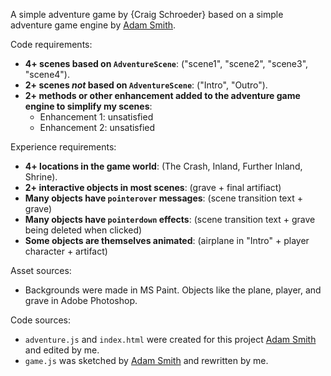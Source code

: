 A simple adventure game by {Craig Schroeder} based on a simple adventure game engine by [Adam Smith](https://github.com/rndmcnlly).

Code requirements:
- **4+ scenes based on `AdventureScene`**: ("scene1", "scene2", "scene3", "scene4").
- **2+ scenes *not* based on `AdventureScene`**: ("Intro", "Outro").
- **2+ methods or other enhancement added to the adventure game engine to simplify my scenes**:
    - Enhancement 1: unsatisfied
    - Enhancement 2: unsatisfied

Experience requirements:
- **4+ locations in the game world**: (The Crash, Inland, Further Inland, Shrine).
- **2+ interactive objects in most scenes**: (grave + final artifiact)
- **Many objects have `pointerover` messages**: (scene transition text + grave)
- **Many objects have `pointerdown` effects**: (scene transition text + grave being deleted when clicked)
- **Some objects are themselves animated**: (airplane in "Intro" + player character + artifact)

Asset sources:
- Backgrounds were made in MS Paint. Objects like the plane, player, and grave in Adobe Photoshop. 

Code sources:
- `adventure.js` and `index.html` were created for this project [Adam Smith](https://github.com/rndmcnlly) and edited by me.
- `game.js` was sketched by [Adam Smith](https://github.com/rndmcnlly) and rewritten by me.